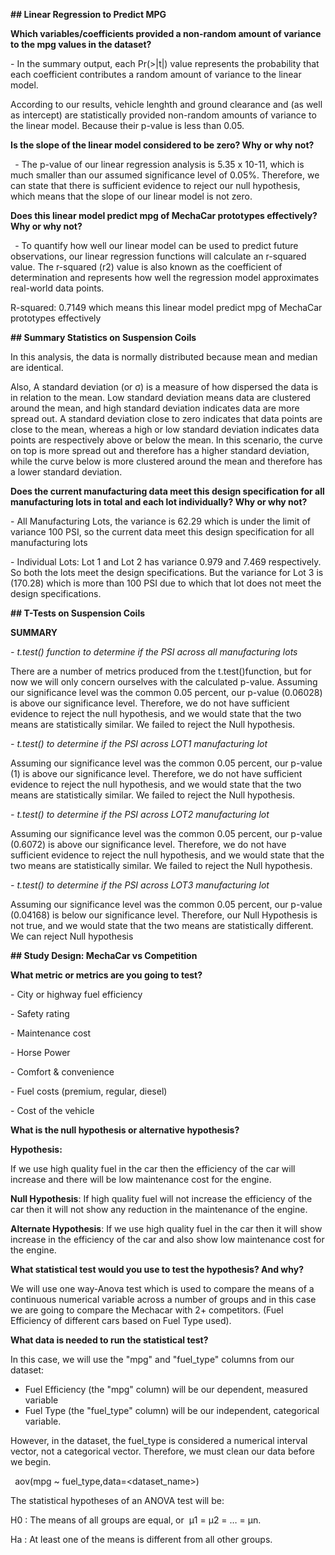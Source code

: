 
**## Linear Regression to Predict MPG**

**Which variables/coefficients provided a non-random amount of variance to the mpg values in the dataset?**

\- In the summary output, each Pr(>|t|) value represents the probability that each coefficient contributes a random amount of variance to the linear model.

According to our results, vehicle lenghth and ground clearance and (as well as intercept) are statistically provided non-random amounts of variance to the linear model. Because their p-value is less than 0.05.

**Is the slope of the linear model considered to be zero? Why or why not?**

` `- The p-value of our linear regression analysis is 5.35 x 10-11, which is much smaller than our assumed significance level of 0.05%. Therefore, we can state that there is sufficient evidence to reject our null hypothesis, which means that the slope of our linear model is not zero.

**Does this linear model predict mpg of MechaCar prototypes effectively? Why or why not?**

` `- To quantify how well our linear model can be used to predict future observations, our linear regression functions will calculate an r-squared value. The r-squared (r2) value is also known as the coefficient of determination and represents how well the regression model approximates real-world data points.

R-squared:  0.7149 which means this linear model predict mpg of MechaCar prototypes effectively

**## Summary Statistics on Suspension Coils**

In this analysis, the data is normally distributed because mean and median are identical. 

Also, A standard deviation (or σ) is a measure of how dispersed the data is in relation to the mean. Low standard deviation means data are clustered around the mean, and high standard deviation indicates data are more spread out. A standard deviation close to zero indicates that data points are close to the mean, whereas a high or low standard deviation indicates data points are respectively above or below the mean. In this scenario, the curve on top is more spread out and therefore has a higher standard deviation, while the curve below is more clustered around the mean and therefore has a lower standard deviation.

**Does the current manufacturing data meet this design specification for all manufacturing lots in total and each lot individually? Why or why not?**

\- All Manufacturing Lots, the variance is 62.29 which is under the limit of variance 100 PSI, so the current data meet this design specification for all manufacturing lots

\- Individual Lots: Lot 1 and Lot 2 has variance 0.979 and 7.469 respectively. So both the lots meet the design specifications. But the variance for Lot 3 is (170.28) which is more than 100 PSI due to which that lot does not meet the design specifications.

**## T-Tests on Suspension Coils**

**SUMMARY**

*- t.test() function to determine if the PSI across all manufacturing lots*

There are a number of metrics produced from the t.test()function, but for now we will only concern ourselves with the calculated p-value. Assuming our significance level was the common 0.05 percent, our p-value (0.06028) is above our significance level. Therefore, we do not have sufficient evidence to reject the null hypothesis, and we would state that the two means are statistically similar. We failed to reject the Null hypothesis.

*- t.test() to determine if the PSI across LOT1 manufacturing lot*

Assuming our significance level was the common 0.05 percent, our p-value (1) is above our significance level. Therefore, we do not have sufficient evidence to reject the null hypothesis, and we would state that the two means are statistically similar. We failed to reject the Null hypothesis.

*- t.test() to determine if the PSI across LOT2 manufacturing lot*

Assuming our significance level was the common 0.05 percent, our p-value (0.6072) is above our significance level. Therefore, we do not have sufficient evidence to reject the null hypothesis, and we would state that the two means are statistically similar. We failed to reject the Null hypothesis.

*- t.test() to determine if the PSI across LOT3 manufacturing lot*

Assuming our significance level was the common 0.05 percent, our p-value (0.04168) is below our significance level. Therefore, our Null Hypothesis is not true, and we would state that the two means are statistically different. We can reject Null hypothesis

**## Study Design: MechaCar vs Competition**

**What metric or metrics are you going to test?**

\- City or highway fuel efficiency

\- Safety rating

\- Maintenance cost

\- Horse Power

\- Comfort & convenience

\- Fuel costs (premium, regular, diesel)

\- Cost of the vehicle

**What is the null hypothesis or alternative hypothesis?**

**Hypothesis:** 

If we use high quality fuel in the car then the efficiency of the car will increase and there will be low maintenance cost for the engine.

**Null Hypothesis**: If high quality fuel will not increase the efficiency of the car then it will not show any reduction in the maintenance of the engine.

**Alternate Hypothesis**: If we use high quality fuel in the car then it will show increase in the efficiency of the car and also show low maintenance cost for the engine.

**What statistical test would you use to test the hypothesis? And why?**

We will use one way-Anova test which is used to compare the means of a continuous numerical variable across a number of groups and in this case we are going to compare the Mechacar with 2+ competitors. (Fuel Efficiency of different cars based on Fuel Type used).

**What data is needed to run the statistical test?**

In this case, we will use the "mpg" and "fuel\_type" columns from our dataset:

- Fuel Efficiency (the "mpg" column) will be our dependent, measured variable
- Fuel Type (the "fuel\_type" column) will be our independent, categorical variable.

However, in the dataset, the fuel\_type is considered a numerical interval vector, not a categorical vector. Therefore, we must clean our data before we begin.

` `aov(mpg ~ fuel\_type,data=<dataset\_name>)

The statistical hypotheses of an ANOVA test will be:

H0 : The means of all groups are equal, or  µ1 = µ2 = … = µn.

Ha : At least one of the means is different from all other groups.



